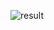 ![result](https://github.com/Khawaja-Abdul-Haleem/IOS_Dev_SwiftUI/assets/59179832/14aceea7-69ec-45bd-8d04-755eea0d255e)
